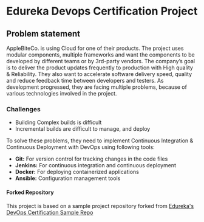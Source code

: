 # Edureka Devops Certification Project

## Problem statement
AppleBiteCo. is using Cloud for one of their products. The project uses modular components, multiple frameworks and want the components to be developed by different teams or by 3rd-party vendors. The company’s goal is to deliver the product updates frequently to production with High quality & Reliability. They also want to accelerate software delivery speed, quality and reduce feedback time between developers and testers. As development progressed, they are facing multiple problems, because of various technologies involved in the project. 
### Challenges
- Building Complex builds is difficult
- Incremental builds are difficult to manage, and deploy
  
To solve these problems, they need to implement Continuous Integration & Continuous Deployment with DevOps using following tools: 

- **Git:** For version control for tracking changes in the code files
- **Jenkins:** For continuous integration and continuous deployment
- **Docker:** For deploying containerized applications
- **Ansible:** Configuration management tools

#### Forked Repository 

This project is based on a sample project repository forked from [Edureka's DevOps Certification Sample Repo](https://github.com/edureka-devops/projCert)
